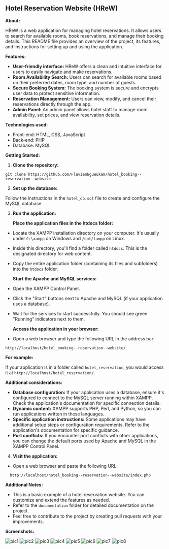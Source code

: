 ## Hotel Reservation Website (HReW) 

**About:**

HReW is a web application for managing hotel reservations. It allows users to search for available rooms, book reservations, and manage their booking details. This README file provides an overview of the project, its features, and instructions for setting up and using the application.

**Features:**

* **User-friendly interface:** HReW offers a clean and intuitive interface for users to easily navigate and make reservations.
* **Room Availability Search:** Users can search for available rooms based on their preferred dates, room type, and number of guests.
* **Secure Booking System:** The booking system is secure and encrypts user data to protect sensitive information.
* **Reservation Management:** Users can view, modify, and cancel their reservations directly through the app.
* **Admin Panel:** An admin panel allows hotel staff to manage room availability, set prices, and view reservation details.

**Technologies used:**

* Front-end: HTML, CSS, JavaScript
* Back-end: PHP
* Database: MySQL

**Getting Started:**

1. **Clone the repository:**

```
git clone https://github.com/FlavienNgueukam/hotel_booking--reservation--website
```

2. **Set up the database:**

Follow the instructions in the `hotel_db.sql` file to create and configure the MySQL database.

3. **Run the application:**

   **Place the application files in the htdocs folder:**

- Locate the XAMPP installation directory on your computer. It's usually under `C:\xampp` on Windows and `/opt/lampp` on Linux.
- Inside this directory, you'll find a folder called `htdocs`. This is the designated directory for web content.
- Copy the entire application folder (containing its files and subfolders) into the `htdocs` folder.

   **Start the Apache and MySQL services:**

- Open the XAMPP Control Panel.
- Click the "Start" buttons next to Apache and MySQL (if your application uses a database).
- Wait for the services to start successfully. You should see green "Running" indicators next to them.

   **Access the application in your browser:**

- Open a web browser and type the following URL in the address bar:

```
http://localhost/hotel_booking--reservation--website/
```

**For example:**

If your application is in a folder called `hotel_reservation`, you would access it at `http://localhost/hotel_reservation/`.

**Additional considerations:**

- **Database configuration:** If your application uses a database, ensure it's configured to connect to the MySQL server running within XAMPP. Check the application's documentation for specific connection details.
- **Dynamic content:** XAMPP supports PHP, Perl, and Python, so you can run applications written in these languages.
- **Specific application instructions:** Some applications may have additional setup steps or configuration requirements. Refer to the application's documentation for specific guidance.
- **Port conflicts:** If you encounter port conflicts with other applications, you can change the default ports used by Apache and MySQL in the XAMPP Control Panel.


4. **Visit the application:**

- Open a web browser and paste the following URL:

```
  http://localhost/hotel_booking--reservation--website/index.php
```

**Additional Notes:**

* This is a basic example of a hotel reservation website. You can customize and extend the features as needed.
* Refer to the `documentation` folder for detailed documentation on the project.
* Feel free to contribute to the project by creating pull requests with your improvements.

**Screenshots:**

![pic1](https://github.com/FlavienNgueukam/hotel_booking--reservation--website/assets/118117597/cc3d45d8-0206-4670-9663-b5b2537fec46)
![pic2](https://github.com/FlavienNgueukam/hotel_booking--reservation--website/assets/118117597/14b16889-8d03-47cc-bc9b-c3f45cb78331)
![pic3](https://github.com/FlavienNgueukam/hotel_booking--reservation--website/assets/118117597/92c59a3e-7eb2-4da0-8cf9-4a3665634e99)
![pic4](https://github.com/FlavienNgueukam/hotel_booking--reservation--website/assets/118117597/c7066cda-7c9b-4f79-9db9-53e519469c67)
![pic5](https://github.com/FlavienNgueukam/hotel_booking--reservation--website/assets/118117597/0074de1e-0ac3-4d10-ab8e-e9317fc69010)
![pic6](https://github.com/FlavienNgueukam/hotel_booking--reservation--website/assets/118117597/0d910482-a055-4c7e-b0d7-6150ff8decb5)
![pic7](https://github.com/FlavienNgueukam/hotel_booking--reservation--website/assets/118117597/bc006ec8-fece-4ece-b914-dfbfcd8ea0d6)
![pic8](https://github.com/FlavienNgueukam/hotel_booking--reservation--website/assets/118117597/baa08d5f-a998-4781-87ad-bab60554e15d)

